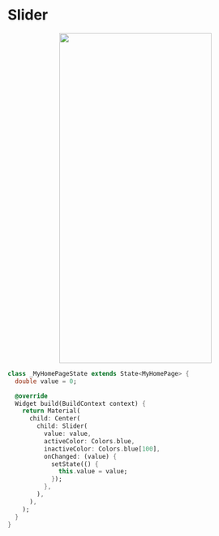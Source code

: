 # Slider
<p align="center">
<img src="https://docs.google.com/uc?id=1jNbfzEaeRJgsTqARxOOu7w8pzGpMYyJ8" height="649" width="300">
</p>

```dart
class _MyHomePageState extends State<MyHomePage> {
  double value = 0;

  @override
  Widget build(BuildContext context) {
    return Material(
      child: Center(
        child: Slider(
          value: value,
          activeColor: Colors.blue,
          inactiveColor: Colors.blue[100],
          onChanged: (value) {
            setState(() {
              this.value = value;
            });
          },
        ),
      ),
    );
  }
}
```
